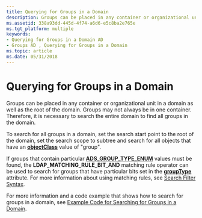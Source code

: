 ```yaml
---
title: Querying for Groups in a Domain
description: Groups can be placed in any container or organizational unit in a domain as well as the root of the domain.
ms.assetid: 338a93dd-445d-4f74-a6d6-e5c8ba2e765e
ms.tgt_platform: multiple
keywords:
- Querying for Groups in a Domain AD
- Groups AD , Querying for Groups in a Domain
ms.topic: article
ms.date: 05/31/2018
---
```


# Querying for Groups in a Domain

Groups can be placed in any container or organizational unit in a domain as well as the root of the domain. Groups may not always be in one container. Therefore, it is necessary to search the entire domain to find all groups in the domain.

To search for all groups in a domain, set the search start point to the root of the domain, set the search scope to subtree and search for all objects that have an [**objectClass**](/windows/desktop/ADSchema/a-objectclass) value of "group".

If groups that contain particular [**ADS\_GROUP\_TYPE\_ENUM**](/windows/win32/api/iads/ne-iads-ads_group_type_enum) values must be found, the **LDAP\_MATCHING\_RULE\_BIT\_AND** matching rule operator can be used to search for groups that have particular bits set in the [**groupType**](/windows/desktop/ADSchema/a-grouptype) attribute. For more information about using matching rules, see [Search Filter Syntax](/windows/desktop/ADSI/search-filter-syntax).

For more information and a code example that shows how to search for groups in a domain, see [Example Code for Searching for Groups in a Domain](example-code-for-performing-a-query-in-a-domain.md).

 

 